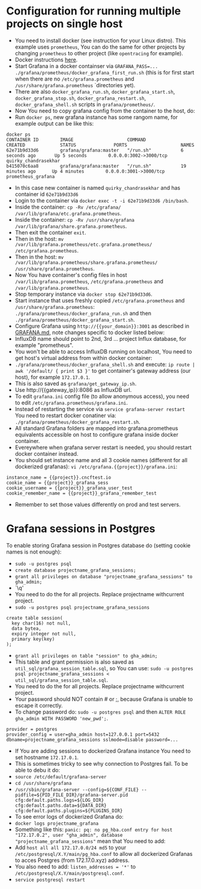 # Configuration for running multiple projects on single host
- You need to install docker (see instruction for your Linux distro). This example uses `prometheus`, You can do the same for other projects by changing `prometheus` to other project (like `opentracing` for example).
- Docker instructions [here](https://github.com/cncf/devstats/blob/master/DOCKER.md).
- Start Grafana in a docker containser via `GRAFANA_PASS=... ./grafana/prometheus/docker_grafana_first_run.sh` (this is for first start when there are no `/etc/grafana.prometheus` and `/usr/share/grafana.prometheus` `directories yet).
- There are also `docker_grafana_run.sh`, `docker_grafana_start.sh`, `docker_grafana_stop.sh`, `docker_grafana_restart.sh`, `docker_grafana_shell.sh` scripts in `grafana/prometheus/`.
- Now You need to copy grafana config from the container to the host, do:
- Run `docker ps`, new grafana instance has some rangom name, for example output can be like this:
```
docker ps
CONTAINER ID        IMAGE                    COMMAND             CREATED             STATUS              PORTS                    NAMES
62e71b9d33d6        grafana/grafana:master   "/run.sh"           6 seconds ago       Up 5 seconds        0.0.0.0:3002->3000/tcp   quirky_chandrasekhar
b415070c6aa8        grafana/grafana:master   "/run.sh"           19 minutes ago      Up 4 minutes        0.0.0.0:3001->3000/tcp   prometheus_grafana
```
- In this case new container is named `quirky_chandrasekhar` and has container id `62e71b9d33d6`
- Login to the container via `docker exec -t -i 62e71b9d33d6 /bin/bash`.
- Inside the container: `cp -Rv /etc/grafana/ /var/lib/grafana/etc.grafana.prometheus`.
- Inside the container: `cp -Rv /usr/share/grafana /var/lib/grafana/share.grafana.prometheus`.
- Then exit the container `exit`.
- Then in the host: `mv /var/lib/grafana.prometheus/etc.grafana.prometheus/ /etc/grafana.prometheus`.
- Then in the host: `mv /var/lib/grafana.prometheus/share.grafana.prometheus/ /usr/share/grafana.prometheus`.
- Now You have container's config files in host `/var/lib/grafana.prometheus`, `/etc/grafana.prometheus` and `/var/lib/grafana.prometheus`.
- Stop temporary instance via `docker stop 62e71b9d33d6`.
- Start instance that uses freshly copied `/etc/grafana.prometheus` and `/usr/share/grafana.prometheus`: `./grafana/prometheus/docker_grafana_run.sh` and then `./grafana/prometheus/docker_grafana_start.sh`.
- Configure Grafana using `http://{{your_domain}}:3001` as described in [GRAFANA.md](https://github.com/cncf/devstats/blob/master/GRAFANA.md), note changes specific to docker listed below:
- InfluxDB name should point to 2nd, 3rd ... project Influx database, for example "prometheus".
- You won't be able to access InfluxDB running on localhost, You need to get host's virtual address from within docker container:
- `./grafana/prometheus/docker_grafana_shell.sh` and execute: `ip route | awk '/default/ { print $3 }'` to get container's gateway address (our host), for example `172.17.0.1`.
- This is also saved as `grafana/get_gateway_ip.sh`.
- Use http://{{gateway_ip}}:8086 as InfluxDB url.
- To edit `grafana.ini` config file (to allow anonymous access), you need to edit `/etc/grafana.prometheus/grafana.ini`.
- Instead of restarting the service via `service grafana-server restart` You need to restart docker conatiner via: `./grafana/prometheus/docker_grafana_restart.sh`.
- All standard Grafana folders are mapped into grafana.prometheus equivalents accessible on host to configure grafana inside docker container.
- Evereywhere when grafana server restart is needed, you should restart docker container instead.
- You should set instance name and all 3 cookie names (different for all dockerized grafanas): `vi /etc/grafana.{{project}}/grafana.ini`:
```
instance_name = {{project}}.cncftest.io
cookie_name = {{project}}_grafana_sess
cookie_username = {{project}}_grafana_user_test
cookie_remember_name = {{project}}_grafana_remember_test
```
- Remember to set those values differently on prod and test servers.

# Grafana sessions in Postgres

To enable storing Grafana session in Postgres database do (setting cookie names is not enough):
- `sudo -u postgres psql`
- `create database projectname_grafana_sessions;`
- `grant all privileges on database "projectname_grafana_sessions" to gha_admin;`
- `\q'
- You need to do the for all projects. Replace projectname withcurrent project.
- `sudo -u postgres psql projectname_grafana_sessions`
```
create table session(
  key char(16) not null,
  data bytea,
  expiry integer not null,
  primary key(key)
);
```
- `grant all privileges on table "session" to gha_admin;`
- This table and grant permission is also saved as `util_sql/grafana_session_table.sql`, so You can use: `sudo -u postgres psql projectname_grafana_sessions < util_sql/grafana_session_table.sql`.
- You need to do the for all projects. Replace projectname withcurrent project.
- Your password should NOT contain # or ;, because Grafana is unable to escape it correctly.
- To change password do: `sudo -u postgres psql` and then `ALTER ROLE gha_admin WITH PASSWORD 'new_pwd';`.
```
provider = postgres
provider_config = user=gha_admin host=127.0.0.1 port=5432 dbname=projectname_grafana_sessions sslmode=disable password=...
```
- If You are adding sessions to dockerized Grafana instance You need to set hostname `172.17.0.1`.
- This is sometimes tricky to see why connection to Postgres fail. To be able to debu it do:
- `source /etc/default/grafana-server`
- `cd /usr/share/grafana`
- `/usr/sbin/grafana-server --config=${CONF_FILE} --pidfile=${PID_FILE_DIR}/grafana-server.pid cfg:default.paths.logs=${LOG_DIR} cfg:default.paths.data=${DATA_DIR} cfg:default.paths.plugins=${PLUGINS_DIR}`
- To see error logs of dockerized Grafana do:
- `docker logs projectname_grafana`
- Something like this: `panic: pq: no pg_hba.conf entry for host "172.17.0.2", user "gha_admin", database "projectname_grafana_sessions"` mean that You need to add:
- Add `host all all 172.17.0.0/24 md5` to your `/etc/postgresql/X.Y/main/pg_hba.conf` to allow all dockerized Grafanas to acces Postgres (from 172.17.0.xyz) address.
- You also need to add: `listen_addresses = '*'` to `/etc/postgresql/X.Y/main/postgresql.conf`.
- `service postgresql restart`

